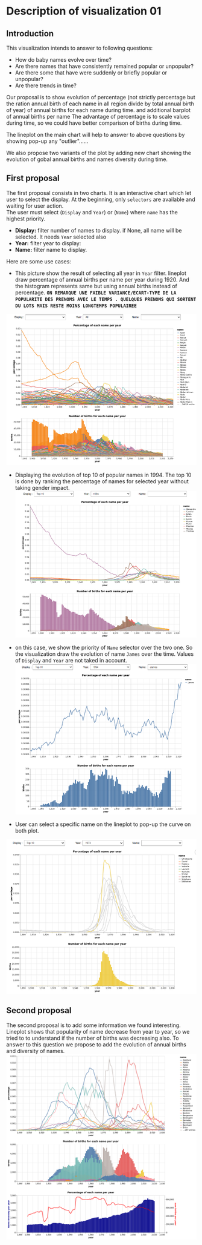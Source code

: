 # Description of visualization 01
## Introduction
This visualization intends to answer to following questions:
* How do baby names evolve over time? 
* Are there names that have consistently remained popular or unpopular? 
* Are there some that have were suddenly or briefly popular or unpopular? 
* Are there trends in time?

Our proposal is to show evolution of percentage (not strictly percentage but the ration
annual birth of each name in all region divide by total annual birth of
year) of annual births for each name during time.
and additional barplot of annual births per name
The advantage of percentage is to scale values during time, so we could have
better comparison of births during time.

The lineplot on the main chart will help to answer to above questions by
showing pop-up any "outlier"...... 

We also propose two variants of the plot by adding new chart showing the 
evolution of gobal annual births and names diversity during time.

## First proposal
The first proposal consists in two charts. It is an interactive chart which
let user to select the display. At the beginning, only `selectors` are available and
waiting for user action. \
The user must select (`Display` and `Year`) or (`Name`) where `name` has the highest
priority.
* **Display:** filter number of names to display. if None, all name will be selected. It needs `Year` selected also
* **Year:** filter year to display:
* **Name:** filter name to display. 

Here are some use cases:
* This picture show the result of selecting all year in `Year` filter.
lineplot draw percentage of annual births per name per year during 1920.
And the histogram represents same but using annual births instead of percentage.
**`ON REMARQUE UNE FAIBLE VARIANCE/ECART-TYPE DE LA POPULARITE DES PRENOMS AVEC LE TEMPS
. QUELQUES PRENOMS QUI SORTENT DU LOTS MAIS RESTE MOINS LONGTEMPS POPULAIREE`** 

![alt-text-1](images/All_year.png "Year")


* Displaying the evolution of top 10 of popular names in 1994. The top 10 is done by
ranking the percentage of names for selected year without taking gender impact. 
![alt-text](images/top10_1994.png "1994_top10")


* on this case, we show the priority of `Name` selector over the two one. So the 
visualization draw the evolution of name `James` over the time. Values of `Display` and `Year`
are not taked in account.
![alt-text-2](images/Name_prior_others.png "Name")


* User can select a specific name on the lineplot to pop-up the curve on both
plot. 

![alt-text-2](images/selection_filter.png "filter")

## Second proposal
The second proposal is to add some information we found interesting.
Lineplot shows that popularity of name decrease from year to year, so we tried to
to understand if the number of births was decreasing also. To answer to this question
we propose to add the evolution of annual births and diversity of names. 
![alt-text-2](images/2nd_option_bottom5_1901.png "2nd_option")